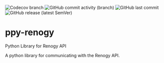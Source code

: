 ![Codecov branch](https://img.shields.io/codecov/c/github/firstof9/py-renogy/main?style=flat-square)
![GitHub commit activity (branch)](https://img.shields.io/github/commit-activity/m/firstof9/py-renogy?style=flat-square)
![GitHub last commit](https://img.shields.io/github/last-commit/firstof9/py-renogy?style=flat-square)
![GitHub release (latest SemVer)](https://img.shields.io/github/v/release/firstof9/py-renogy?style=flat-square)
# ppy-renogy
Python Library for Renogy API

A python library for communicating with the Renogy API.

